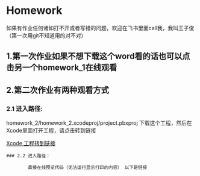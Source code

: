 # Homework
如果有作业任何诸如打不开或者写错的问题，欢迎在飞书里面call我，我叫王子俊（第一次用git不知道用的对不对）

## 1.第一次作业如果不想下载这个word看的话也可以点击另一个homework_1在线观看

## 2.第二次作业有两种观看方式
  
   ### 2.1 进入路径:
            
   homework_2/homework_2.xcodeproj/project.pbxproj 下载这个工程，然后在Xcode里面打开工程，请点击转到链接
            
   [Xcode 工程转到链接](https://github.com/Zachariah0318/Homework/tree/main/homework_2/homework_2.xcodeproj)
            
       
    ### 2.2 进入路径：
      
            直接在线预览代码（无法运行显示打印的内容） 以下是链接
             
            
